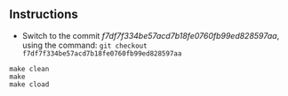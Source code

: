 
## Instructions
- Switch to the commit *f7df7f334be57acd7b18fe0760fb99ed828597aa*, using the command: 
`git checkout f7df7f334be57acd7b18fe0760fb99ed828597aa`

```
make clean
make 
make cload
```
